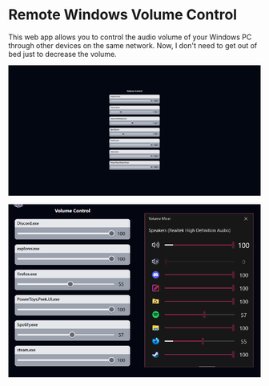 # Remote Windows Volume Control

This web app allows you to control the audio volume of your Windows PC through other devices on the same network.
Now, I don't need to get out of bed just to decrease the volume.

![Screenshot](.media/Screenshot.png)

![Recording](.media/record.gif)
